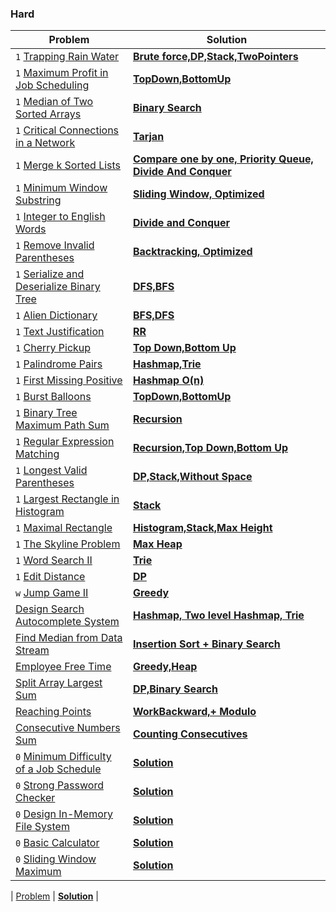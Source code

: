 ### Hard

| Problem | Solution |
| ------------ |  ------------ | 
| `1` [Trapping Rain Water](https://leetcode.com/problems/trapping-rain-water/) | [**Brute force,DP,Stack,TwoPointers**](hard/Trapping_Rain_Water) | 
| `1` [Maximum Profit in Job Scheduling](https://leetcode.com/problems/maximum-profit-in-job-scheduling/) | [**TopDown,BottomUp**](hard/Maximum_Profit_in_Job_Scheduling) | 
| `1` [Median of Two Sorted Arrays](https://leetcode.com/problems/median-of-two-sorted-arrays/) | [**Binary Search**](hard/Median_of_Two_Sorted_Arrays) | 
| `1` [Critical Connections in a Network](https://leetcode.com/problems/critical-connections-in-a-network/) | [**Tarjan**](hard/Critical_Connections_in_a_Network) | 
| `1` [Merge k Sorted Lists](https://leetcode.com/problems/merge-k-sorted-lists/) | [**Compare one by one, Priority Queue, Divide And Conquer**](hard/Merge_k_Sorted_Lists) | 
| `1` [Minimum Window Substring](https://leetcode.com/problems/minimum-window-substring/) | [**Sliding Window, Optimized**](hard/Minimum_Window_Substring) | 
| `1` [Integer to English Words](https://leetcode.com/problems/integer-to-english-words/) | [**Divide and Conquer**](hard/Integer_to_English_Words) | 
| `1` [Remove Invalid Parentheses](https://leetcode.com/problems/remove-invalid-parentheses/) | [**Backtracking, Optimized**](hard/Remove_Invalid_Parentheses) | 
| `1` [Serialize and Deserialize Binary Tree](https://leetcode.com/problems/serialize-and-deserialize-binary-tree/) | [**DFS,BFS**](hard/Serialize_and_Deserialize_Binary_Tree) | 
| `1` [Alien Dictionary](https://leetcode.com/problems/alien-dictionary/) | [**BFS,DFS**](hard/Alien_Dictionary) | 
| `1` [Text Justification](https://leetcode.com/problems/text-justification/) | [**RR**](hard/Text_Justification) | 
| `1` [Cherry Pickup](https://leetcode.com/problems/cherry-pickup/) | [**Top Down,Bottom Up**](hard/Cherry_Pickup) | 
| `1` [Palindrome Pairs](https://leetcode.com/problems/palindrome-pairs/) | [**Hashmap,Trie**](hard/Palindrome_Pairs) | 
| `1` [First Missing Positive](https://leetcode.com/problems/first-missing-positive/) | [**Hashmap O(n)**](hard/First_Missing_Positive) | 
| `1` [Burst Balloons](https://leetcode.com/problems/burst-balloons/) | [**TopDown,BottomUp**](hard/Burst_Balloons) | 
| `1` [Binary Tree Maximum Path Sum](https://leetcode.com/problems/binary-tree-maximum-path-sum/) | [**Recursion**](hard/Binary_Tree_Maximum_Path_Sum) | 
| `1` [Regular Expression Matching](https://leetcode.com/problems/regular-expression-matching/) | [**Recursion,Top Down,Bottom Up**](hard/Regular_Expression_Matching) | 
| `1` [Longest Valid Parentheses](https://leetcode.com/problems/longest-valid-parentheses/) | [**DP,Stack,Without Space**](hard/Longest_Valid_Parentheses) | 
| `1` [Largest Rectangle in Histogram](https://leetcode.com/problems/largest-rectangle-in-histogram/) | [**Stack**](hard/Largest_Rectangle_in_Histogram) | 
| `1` [Maximal Rectangle](https://leetcode.com/problems/maximal-rectangle/) | [**Histogram,Stack,Max Height**](hard/Maximal_Rectangle) | 
| `1` [The Skyline Problem](https://leetcode.com/problems/the-skyline-problem/) | [**Max Heap**](hard/The_Skyline_Problem) | 
| `1` [Word Search II](https://leetcode.com/problems/word-search-ii/) | [**Trie**](hard/Word_Search_II) | 
| `1` [Edit Distance](https://leetcode.com/problems/edit-distance/) | [**DP**](hard/Edit_Distance) | 
| `w` [Jump Game II](https://leetcode.com/problems/jump-game-ii/) | [**Greedy**](hard/Jump_Game_II) | 
| [Design Search Autocomplete System](https://leetcode.com/problems/design-search-autocomplete-system/) | [**Hashmap, Two level Hashmap, Trie**](hard/Design_Search_Autocomplete_System) | 
| [Find Median from Data Stream](https://leetcode.com/problems/find-median-from-data-stream/) | [**Insertion Sort + Binary Search**](hard/Find_Median_from_Data_Stream) | 
| [Employee Free Time](https://leetcode.com/problems/employee-free-time/) | [**Greedy,Heap**](hard/Employee_Free_Time) | 
| [Split Array Largest Sum](https://leetcode.com/problems/split-array-largest-sum/) | [**DP,Binary Search**](hard/Split_Array_Largest_Sum) | 
| [Reaching Points](https://leetcode.com/problems/reaching-points/) | [**WorkBackward,+ Modulo**](hard/Reaching_Points) | 
| [Consecutive Numbers Sum](https://leetcode.com/problems/consecutive-numbers-sum/) | [**Counting Consecutives**](hard/Consecutive_Numbers_Sum) | 
| `0` [Minimum Difficulty of a Job Schedule](https://leetcode.com/problems/minimum-difficulty-of-a-job-schedule/) | [**Solution**]() | 
| `0` [Strong Password Checker](https://leetcode.com/problems/strong-password-checker/) | [**Solution**]() | 
| `0` [Design In-Memory File System](https://leetcode.com/problems/design-in-memory-file-system/) | [**Solution**]() | 
| `0` [Basic Calculator](https://leetcode.com/problems/basic-calculator/) | [**Solution**]() | 
| `0` [Sliding Window Maximum](https://leetcode.com/problems/sliding-window-maximum/) | [**Solution**]() | 

| [Problem]() | [**Solution**]() | 